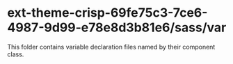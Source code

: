 # ext-theme-crisp-69fe75c3-7ce6-4987-9d99-e78e8d3b81e6/sass/var

This folder contains variable declaration files named by their component class.
